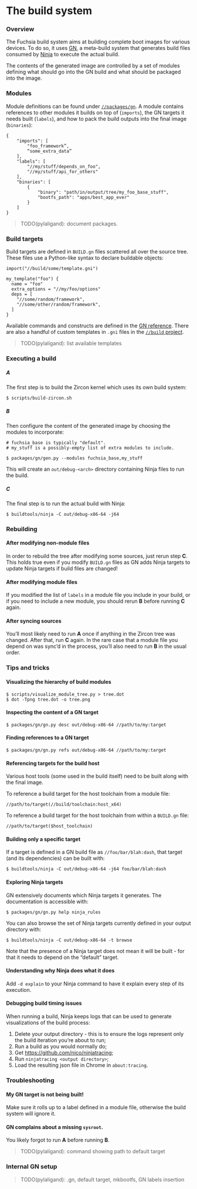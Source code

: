 # The build system


### Overview

The Fuchsia build system aims at building complete boot images for various
devices. To do so, it uses [GN][gn-main], a meta-build system that generates
build files consumed by [Ninja][ninja-main] to execute the actual build.

The contents of the generated image are controlled by a set of modules defining
what should go into the GN build and what should be packaged into the image.


### Modules

Module definitions can be found under [`//packages/gn`][modules-source]. A
module contains references to other modules it builds on top of (`imports`),
the GN targets it needs built (`labels`), and how to pack the build outputs into
the final image (`binaries`):
```
{
    "imports": [
        "foo_framework”,
        “some_extra_data”
    ],
    "labels": [
        "//my/stuff/depends_on_foo",
        "//my/stuff/api_for_others"
    ],
    "binaries": [
        {
            "binary": "path/in/output/tree/my_foo_base_stuff",
            "bootfs_path": "apps/best_app_ever"
        }
    ]
}
```

> TODO(pylaligand): document packages.


### Build targets

Build targets are defined in `BUILD.gn` files scattered all over the source
tree. These files use a Python-like syntax to declare buildable objects:
```
import("//build/some/template.gni")

my_template("foo") {
  name = "foo"
  extra_options = "//my/foo/options"
  deps = [
    "//some/random/framework",
    "//some/other/random/framework",
  ]
}
```
Available commands and constructs are defined in the
[GN reference][gn-reference]. There are also a handful of custom templates in
`.gni` files in the [`//build` project][build-project].

> TODO(pylaligand): list available templates


### Executing a build

##### A

The first step is to build the Zircon kernel which uses its own build system:
```
$ scripts/build-zircon.sh
```

##### B

Then configure the content of the generated image by choosing the modules to
incorporate:
```
# fuchsia_base is typically "default".
# my_stuff is a possibly-empty list of extra modules to include.

$ packages/gn/gen.py --modules fuchsia_base,my_stuff
```
This will create an `out/debug-<arch>` directory containing Ninja files to run
the build.

##### C

The final step is to run the actual build with Ninja:
```
$ buildtools/ninja -C out/debug-x86-64 -j64
```

### Rebuilding

#### After modifying non-module files

In order to rebuild the tree after modifying some sources, just rerun step
**C**. This holds true even if you modify `BUILD.gn` files as GN adds Ninja
targets to update Ninja targets if build files are changed!

#### After modifying module files

If you modified the list of `labels` in a module file you include in your build,
or if you need to include a new module, you should rerun **B** before running
**C** again.

#### After syncing sources

You’ll most likely need to run **A** once if anything in the Zircon tree was
changed. After that, run **C** again.
In the rare case that a module file you depend on was sync’d in the process,
you’ll also need to run **B** in the usual order.


### Tips and tricks

#### Visualizing the hierarchy of build modules

```
$ scripts/visualize_module_tree.py > tree.dot
$ dot -Tpng tree.dot -o tree.png
```

#### Inspecting the content of a GN target

```
$ packages/gn/gn.py desc out/debug-x86-64 //path/to/my:target
```

#### Finding references to a GN target

```
$ packages/gn/gn.py refs out/debug-x86-64 //path/to/my:target
```

#### Referencing targets for the build host

Various host tools (some used in the build itself) need to be built along with
the final image.

To reference a build target for the host toolchain from a module file:
```
//path/to/target(//build/toolchain:host_x64)
```
To reference a build target for the host toolchain from within a `BUILD.gn`
file:
```
//path/to/target($host_toolchain)
```

#### Building only a specific target

If a target is defined in a GN build file as `//foo/bar/blah:dash`, that target
(and its dependencies) can be built with:
```
$ buildtools/ninja -C out/debug-x86-64 -j64 foo/bar/blah:dash
```

#### Exploring Ninja targets

GN extensively documents which Ninja targets it generates. The documentation is
accessible with:
```
$ packages/gn/gn.py help ninja_rules
```

You can also browse the set of Ninja targets currently defined in your output
directory with:
```
$ buildtools/ninja -C out/debug-x86-64 -t browse
```
Note that the presence of a Ninja target does not mean it will be built - for
that it needs to depend on the “default” target.

#### Understanding why Ninja does what it does

Add `-d explain` to your Ninja command to have it explain every step of its
execution.

#### Debugging build timing issues

When running a build, Ninja keeps logs that can be used to generate
visualizations of the build process:

1. Delete your output directory - this is to ensure the logs represent only the
   build iteration you’re about to run;
1. Run a build as you would normally do;
1. Get <https://github.com/nico/ninjatracing>;
1. Run `ninjatracing <output directory>`;
1. Load the resulting json file in Chrome in `about:tracing`.


### Troubleshooting

#### My GN target is not being built!

Make sure it rolls up to a label defined in a module file, otherwise the build
system will ignore it.

#### GN complains about a missing `sysroot`.

You likely forgot to run **A** before running **B**.

> TODO(pylaligand): command showing path to default target


### Internal GN setup

> TODO(pylaligand): .gn, default target, mkbootfs, GN labels insertion


[gn-main]: https://chromium.googlesource.com/chromium/src/tools/gn/+/HEAD/README.md
[ninja-main]: https://ninja-build.org/
[modules-source]: https://fuchsia.googlesource.com/packages/+/master/gn
[gn-reference]: https://chromium.googlesource.com/chromium/src/tools/gn/+/HEAD/docs/reference.md
[build-project]: https://fuchsia.googlesource.com/build/+/master/
